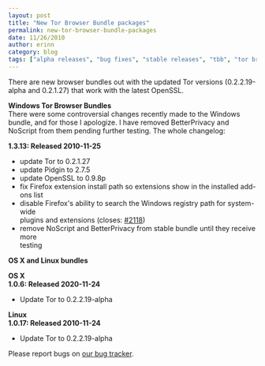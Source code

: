 ```yaml
---
layout: post
title: "New Tor Browser Bundle packages"
permalink: new-tor-browser-bundle-packages
date: 11/26/2010
author: erinn
category: blog
tags: ["alpha releases", "bug fixes", "stable releases", "tbb", "tor browser bundle"]
---
```


There are new browser bundles out with the updated Tor versions (0.2.2.19-alpha and 0.2.1.27) that work with the latest OpenSSL.

**Windows Tor Browser Bundles**  
There were some controversial changes recently made to the Windows bundle, and for those I apologize. I have removed BetterPrivacy and NoScript from them pending further testing. The whole changelog:

**1.3.13: Released 2010-11-25**

- update Tor to 0.2.1.27
- update Pidgin to 2.7.5
- update OpenSSL to 0.9.8p
- fix Firefox extension install path so extensions show in the installed add-ons list
- disable Firefox's ability to search the Windows registry path for system-wide  
 plugins and extensions (closes: [#2118](https://trac.torproject.org/projects/tor/ticket/2118))
- remove NoScript and BetterPrivacy from stable bundle until they receive more  
 testing

**OS X and Linux bundles**

**OS X**  
**1.0.6: Released 2020-11-24**

- Update Tor to 0.2.2.19-alpha

**Linux**  
**1.0.17: Released 2010-11-24**

- Update Tor to 0.2.2.19-alpha

Please report bugs on [our bug tracker](https://trac.torproject.org/).

